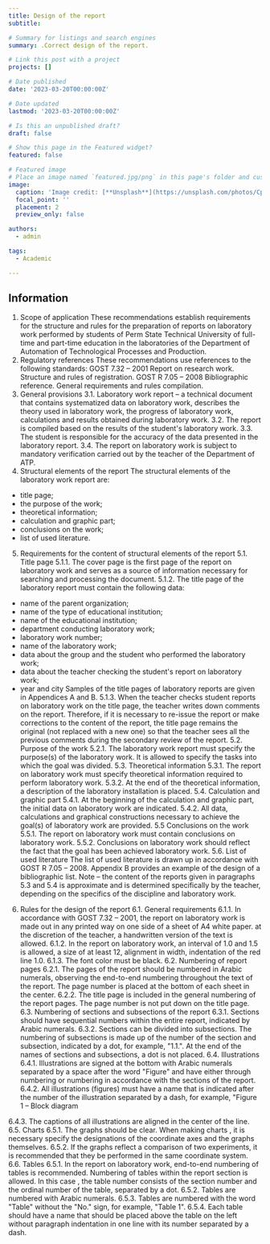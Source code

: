 ```yaml
---
title: Design of the report
subtitle: 

# Summary for listings and search engines
summary: .Correct design of the report.

# Link this post with a project
projects: []

# Date published
date: '2023-03-20T00:00:00Z'

# Date updated
lastmod: '2023-03-20T00:00:00Z'

# Is this an unpublished draft?
draft: false

# Show this page in the Featured widget?
featured: false

# Featured image
# Place an image named `featured.jpg/png` in this page's folder and customize its options here.
image:
  caption: 'Image credit: [**Unsplash**](https://unsplash.com/photos/CpkOjOcXdUY)'
  focal_point: ''
  placement: 2
  preview_only: false

authors:
  - admin

tags:
  - Academic

---
```


## Information

1. Scope of application
These recommendations establish requirements for the structure and rules
for the preparation of reports on laboratory work performed by students of Perm
State Technical University of full-time and part-time education in
the laboratories of the Department of Automation of Technological Processes and Production.
2. Regulatory references
These recommendations use references to the following standards:
GOST 7.32 – 2001 Report on research work. Structure and rules
of registration.
GOST R 7.05 – 2008 Bibliographic reference. General requirements and rules
compilation.
3. General provisions
3.1. Laboratory work report – a technical document that contains
systematized data on laboratory work, describes the theory used in
laboratory work, the progress of laboratory work, calculations and results obtained during
laboratory work.
3.2. The report is compiled based on the results of the student's laboratory work.
3.3. The student is responsible for the accuracy of the data presented in
the laboratory report.
3.4. The report
on
laboratory
work
is subject
to mandatory
verification
carried out by the teacher of the Department of ATP.
4. Structural elements of the report
The structural elements of the laboratory work report are:
- title page;
- the purpose of the work;
- theoretical information;
- calculation and graphic part;
- conclusions on the work;
- list of used literature.
5. Requirements for the content of structural elements of the report
5.1. Title page
5.1.1. The cover page is the first page of the report on laboratory work and
serves as a source of information necessary for searching and processing the document.
5.1.2. The title page of the laboratory report must contain
the following data:
- name of the parent organization;
- name of the type of educational institution;
- name of the educational institution;
- department conducting laboratory work;
- laboratory work number;
- name of the laboratory work;
- data about the group and the student who performed the laboratory work;
- data about the teacher checking the student's report on laboratory work;
- year and city
Samples of the title pages of laboratory reports are given in
Appendices A and B.
5.1.3. When the teacher checks student reports on laboratory work
on the title page, the teacher writes down comments on the report. Therefore, if
it is necessary to re-issue the report or make corrections to the content
of the report, the title page remains the original (not replaced with a new one) so
that the teacher sees all the previous comments during the secondary review of the report.
5.2. Purpose of the work
5.2.1. The laboratory work report must specify the purpose(s)
of the laboratory work. It is allowed to specify the tasks into which the goal was divided.
5.3. Theoretical information
5.3.1. The report on laboratory work must specify
theoretical information required to perform laboratory work.
5.3.2. At the end of the theoretical information, a description of the laboratory
installation is placed.
5.4. Calculation and graphic part
5.4.1. At the beginning of the calculation and graphic part, the initial data on
laboratory work are indicated.
5.4.2. All data, calculations and graphical constructions necessary to
achieve the goal(s) of laboratory work are provided.
5.5 Conclusions on the work
5.5.1. The report on laboratory work must contain conclusions on
laboratory work.
5.5.2. Conclusions on laboratory work should reflect the fact that the goal has been achieved
laboratory work.
5.6. List of used literature
The list of used literature is drawn up in accordance with GOST R 7.05 – 2008.
Appendix B provides an example of the design of a bibliographic list.
Note – the content of the reports given in paragraphs 5.3 and 5.4 is
approximate and is determined specifically by the teacher, depending on the specifics
of the discipline and laboratory work.
6. Rules for the design of the report
6.1. General requirements
6.1.1. In accordance with GOST 7.32 – 2001, the report on laboratory work is made
out in any printed way on one side of a sheet of A4 white paper.
at the discretion of the teacher, a handwritten version of the text is allowed.
6.1.2. In the report on laboratory work, an interval of 1.0 and 1.5 is allowed, a size
of at least 12, alignment in width, indentation of the red line 1.0.
6.1.3. The font color must be black.
6.2. Numbering of report pages
6.2.1. The pages of the report should be numbered in Arabic numerals, observing the end-to-end
numbering throughout the text of the report. The page number is placed at the bottom of each sheet
in the center.
6.2.2. The title page is included in the general numbering of the report pages. 
The page number is not put down on the title page.
6.3. Numbering of sections and subsections of the report
6.3.1. Sections should have sequential numbers within the entire report,
indicated by Arabic numerals.
6.3.2. Sections can be divided into subsections. The numbering of subsections
is made up of the number of the section and subsection, indicated by a dot, for example,
"1.1.". At the end of the names of sections and subsections, a dot is not placed.
6.4. Illustrations
6.4.1. Illustrations are signed at the bottom with Arabic numerals separated by a space after
the word "Figure" and have either through numbering or numbering in accordance with
the sections of the report.
6.4.2. All illustrations (figures) must have a name that is indicated
after the number of the illustration separated by a dash, for example, "Figure 1 – Block diagram

6.4.3. The captions of all illustrations are aligned in the center of the line.
6.5. Charts
6.5.1. The graphs should be clear. When making charts , it is necessary
specify the designations of the coordinate axes and the graphs themselves.
6.5.2. If the graphs reflect a comparison of two experiments, it is recommended that they
be performed in the same coordinate system.
6.6. Tables
6.5.1. In the report on laboratory work, end-to-end numbering of tables is recommended.
Numbering of tables within the report section is allowed. In this case
, the table number consists of the section number and the ordinal number of the table, separated by a dot.
6.5.2. Tables are numbered with Arabic numerals.
6.5.3. Tables are numbered with the word "Table" without the "No." sign,
for example, "Table 1".
6.5.4. Each table should have a name that should be placed above
the table on the left without paragraph indentation in one line with its number separated by a dash.
